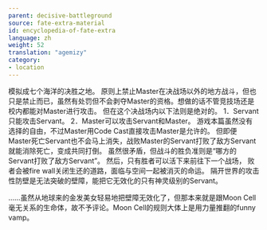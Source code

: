```yaml
---
parent: decisive-battleground
source: fate-extra-material
id: encyclopedia-of-fate-extra
language: zh
weight: 52
translation: "agemizy"
category:
- location
---
```


模拟成七个海洋的决胜之地。
原则上禁止Master在决战场以外的地方战斗，但也只是禁止而已，虽然有处罚但不会剥夺Master的资格。想做的话不管竞技场还是校内都能对Master进行攻击。
但在这个决战场内以下法则是绝对的。
1．Servant只能攻击Servant。
2．Master可以攻击Servant和Master。
游戏本篇虽然没有选择的自由，不过Master用Code Cast直接攻击Master是允许的。
但即便Master死亡Servant也不会马上消失，战败Master的Servant打败了敌方Servant就能消除死亡，变成共同打倒。
虽然很矛盾，但战斗的胜负准则是“哪方的Servant打败了敌方Servant”。
然后，只有胜者可以活下来前往下一个战场，
败者会被fire wall关闭生还的道路，面临与空间一起被消灭的命运。
隔开世界的攻击性防壁是无法突破的壁障，能把它无效化的只有神灵级别的Servant。

……虽然从地球来的金发美女轻易地把壁障无效化了，但那本来就是跟Moon Cell毫无关系的生命体，故不予评论。Moon Cell的规则大体上是用力量推翻的funny vamp。
